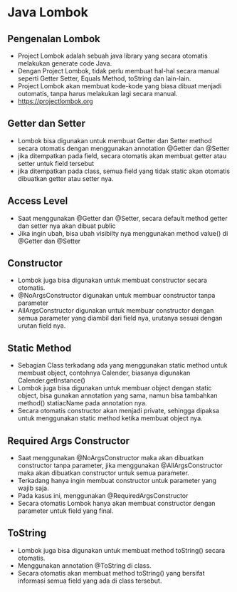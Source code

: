 # Java Lombok

## Pengenalan Lombok
- Project Lombok adalah sebuah java library yang secara otomatis melakukan generate code Java.
- Dengan Project Lombok, tidak perlu membuat hal-hal secara manual seperti Getter Setter, Equals Method, toString dan lain-lain.
- Project Lombok akan membuat kode-kode yang biasa dibuat menjadi outomatis, tanpa harus melakukan lagi secara manual.
- https://projectlombok.org

## Getter dan Setter
- Lombok bisa digunakan untuk membuat Getter dan Setter method secara otomatis dengan menggunakan annotation @Getter dan @Setter
- jika ditempatkan pada field, secara otomatis akan membuat getter atau setter untuk field tersebut
- jika ditempatkan pada class, semua field yang tidak static akan otomatis dibuatkan getter atau setter nya.

## Access Level
- Saat menggunakan @Getter dan @Setter, secara default method getter dan setter nya akan dibuat public
- Jika ingin ubah, bisa ubah visibilty nya menggunakan method value() di @Getter dan @Setter
 
## Constructor
- Lombok juga bisa digunakan untuk membuat constructor secara otomatis.
- @NoArgsConstructor digunakan untuk membuar constructor tanpa parameter
- AllArgsConstructor digunakan untuk membuar constructor dengan semua parameter yang diambil dari field nya, urutanya sesuai dengan urutan field nya.

## Static Method
- Sebagian Class terkadang ada yang menggunakan static method untuk membuat object, contohnya Calender, biasanya digunakan Calender.getInstance()
- Lombok juga bisa digunakan untuk membuar object dengan static object, bisa gunakan annotation yang sama, namun bisa tambahkan method() statiacName pada annotation nya.
- Secara otomatis constructor akan menjadi private, sehingga dipaksa untuk menggunakan static method ketika membuat object nya.
      
## Required Args Constructor
- Saat menggunakan @NoArgsConstructor maka akan dibuatkan constructor tanpa parameter, jika menggunakan @AllArgsConstructor maka akan dibuatkan constructor untuk semua parameter.
- Terkadang hanya ingin membuat constructor untuk parameter yang wajib saja.
- Pada kasus ini, menggunakan @RequiredArgsConstructor
- Secara otomatis Lombok hanya akan membuat constructor dengan parameter untuk field yang final.

## ToString
- Lombok juga bisa digunakan untuk membuat method toString() secara otomatis.
- Menggunakan annotation @ToString di class.
- Secara otomatis akan membuat method toString() yang bersifat informasi semua field yang ada di class tersebut.
